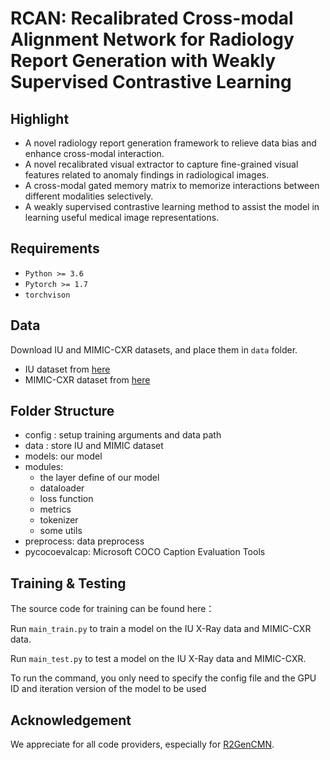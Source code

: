 # RCAN: Recalibrated Cross-modal Alignment Network for Radiology Report Generation with Weakly Supervised Contrastive Learning

## Highlight

- A novel radiology report generation framework to relieve data bias and enhance cross-modal interaction.
- A novel recalibrated visual extractor to capture fine-grained visual features related to anomaly findings in radiological images.
- A cross-modal gated memory matrix to memorize interactions between different modalities selectively.
- A weakly supervised contrastive learning method to assist the model in learning useful medical image representations. 

## Requirements
- `Python >= 3.6`
- `Pytorch >= 1.7`
- `torchvison`

## Data

Download IU and MIMIC-CXR datasets, and place them in `data` folder.

- IU dataset from [here](https://iuhealth.org/find-medical-services/x-rays)
- MIMIC-CXR dataset from [here](https://physionet.org/content/mimic-cxr-jpg/2.0.0/)

## Folder Structure
- config : setup training arguments and data path
- data : store IU and MIMIC dataset
- models:  our model
- modules: 
    - the layer define of our model 
    - dataloader
    - loss function
    - metrics
    - tokenizer
    - some utils
- preprocess: data preprocess
- pycocoevalcap: Microsoft COCO Caption Evaluation Tools

## Training & Testing

The source code for training can be found here：

Run `main_train.py` to train a model on the IU X-Ray data and MIMIC-CXR data.

Run `main_test.py` to test a model on the IU X-Ray data and MIMIC-CXR.

To run the command, you only need to specify the config file and the GPU ID and iteration version of the model to be used

## Acknowledgement
We appreciate for all code providers, especially for [R2GenCMN]([https://github.com/foxlf823/Multi-Filter-Residual-Convolutional-Neural-Network](https://github.com/zhjohnchan/R2GenCMN)).

